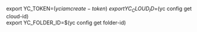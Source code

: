 
export YC_TOKEN=$(yc iam create-token) \
export YC_CLOUD_ID=$(yc config get cloud-id) \
export YC_FOLDER_ID=$(yc config get folder-id)